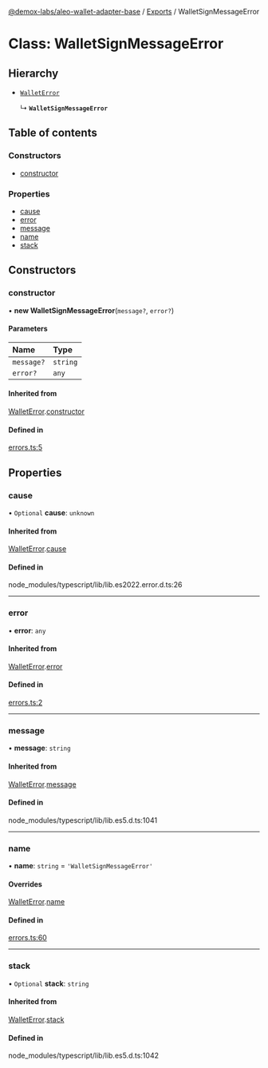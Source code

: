 [@demox-labs/aleo-wallet-adapter-base](../README.md) / [Exports](../modules.md) / WalletSignMessageError

# Class: WalletSignMessageError

## Hierarchy

- [`WalletError`](WalletError.md)

  ↳ **`WalletSignMessageError`**

## Table of contents

### Constructors

- [constructor](WalletSignMessageError.md#constructor)

### Properties

- [cause](WalletSignMessageError.md#cause)
- [error](WalletSignMessageError.md#error)
- [message](WalletSignMessageError.md#message)
- [name](WalletSignMessageError.md#name)
- [stack](WalletSignMessageError.md#stack)

## Constructors

### constructor

• **new WalletSignMessageError**(`message?`, `error?`)

#### Parameters

| Name | Type |
| :------ | :------ |
| `message?` | `string` |
| `error?` | `any` |

#### Inherited from

[WalletError](WalletError.md).[constructor](WalletError.md#constructor)

#### Defined in

[errors.ts:5](https://github.com/demox-labs/leo-wallet-adapter/blob/dbce117/packages/core/base/errors.ts#L5)

## Properties

### cause

• `Optional` **cause**: `unknown`

#### Inherited from

[WalletError](WalletError.md).[cause](WalletError.md#cause)

#### Defined in

node_modules/typescript/lib/lib.es2022.error.d.ts:26

___

### error

• **error**: `any`

#### Inherited from

[WalletError](WalletError.md).[error](WalletError.md#error)

#### Defined in

[errors.ts:2](https://github.com/demox-labs/leo-wallet-adapter/blob/dbce117/packages/core/base/errors.ts#L2)

___

### message

• **message**: `string`

#### Inherited from

[WalletError](WalletError.md).[message](WalletError.md#message)

#### Defined in

node_modules/typescript/lib/lib.es5.d.ts:1041

___

### name

• **name**: `string` = `'WalletSignMessageError'`

#### Overrides

[WalletError](WalletError.md).[name](WalletError.md#name)

#### Defined in

[errors.ts:60](https://github.com/demox-labs/leo-wallet-adapter/blob/dbce117/packages/core/base/errors.ts#L60)

___

### stack

• `Optional` **stack**: `string`

#### Inherited from

[WalletError](WalletError.md).[stack](WalletError.md#stack)

#### Defined in

node_modules/typescript/lib/lib.es5.d.ts:1042
